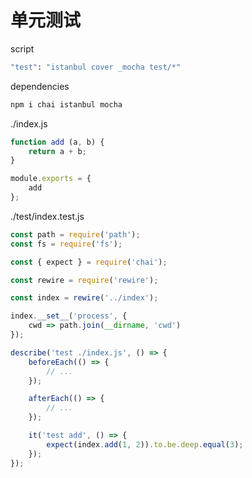 #   单元测试

script

```bash
"test": "istanbul cover _mocha test/*"
```

dependencies

```bash
npm i chai istanbul mocha
```

./index.js

```js
function add (a, b) {
    return a + b;
}

module.exports = {
    add
};
```

./test/index.test.js

```javascript
const path = require('path');
const fs = require('fs');

const { expect } = require('chai');

const rewire = require('rewire');

const index = rewire('../index');

index.__set__('process', {
    cwd => path.join(__dirname, 'cwd')
});

describe('test ./index.js', () => {
    beforeEach(() => {
        // ...
    });

    afterEach(() => {
        // ...
    });

    it('test add', () => {
        expect(index.add(1, 2)).to.be.deep.equal(3);
    });
});
```
